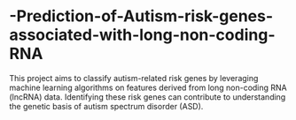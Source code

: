 # -Prediction-of-Autism-risk-genes-associated-with-long-non-coding-RNA
This project aims to classify autism-related risk genes by leveraging machine learning algorithms on features derived from long non-coding RNA (lncRNA) data. Identifying these risk genes can contribute to understanding the genetic basis of autism spectrum disorder (ASD).
